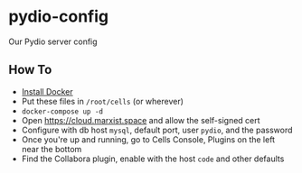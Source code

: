 # pydio-config

Our Pydio server config

## How To

* [Install Docker](https://docs.docker.com/engine/install/ubuntu/)
* Put these files in `/root/cells` (or wherever)
* `docker-compose up -d`
* Open <https://cloud.marxist.space> and allow the self-signed cert
* Configure with db host `mysql`, default port, user `pydio`, and the password
* Once you're up and running, go to Cells Console, Plugins on the left near the bottom
* Find the Collabora plugin, enable with the host `code` and other defaults
